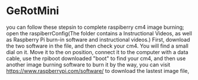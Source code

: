 # GeRotMini

you can follow these stepsin  to complete raspiberry cm4 image burning;
open the raspiberrConfig(The folder contains a Instructional Videos, as well as Raspberry Pi burn-in software and instructional videos.)
First, download the two software in the file, and then check your cm4. You will find a small dial on it. Move it to the on position, connect it to the computer with a data cable, use the rpiboot downloaded "boot" to find your cm4, and then use another image burning software to burn it
by the way, you can visit https://www.raspberrypi.com/software/ to download the lastest image file,

